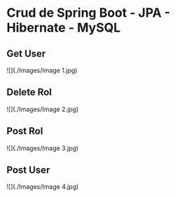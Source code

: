 
# Crud de Spring Boot - JPA - Hibernate - MySQL

## Get User
![](./Images/Image 1.jpg)

## Delete Rol
![](./Images/Image 2.jpg)

## Post Rol
![](./Images/Image 3.jpg)

## Post User
![](./Images/Image 4.jpg)

